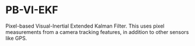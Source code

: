 # PB-VI-EKF

Pixel-based Visual-Inertial Extended Kalman Filter. This uses pixel measurements from a camera tracking features, in addition to other sensors like GPS.